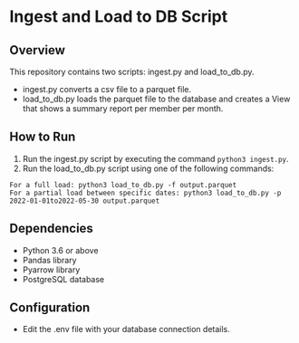 # Ingest and Load to DB Script 

## Overview
This repository contains two scripts: ingest.py and load_to_db.py.

- ingest.py converts a csv file to a parquet file.
- load_to_db.py loads the parquet file to the database and creates a View that shows a summary report per member per month.

## How to Run
1. Run the ingest.py script by executing the command `python3 ingest.py`.
2. Run the load_to_db.py script using one of the following commands:
```
For a full load: python3 load_to_db.py -f output.parquet
For a partial load between specific dates: python3 load_to_db.py -p 2022-01-01to2022-05-30 output.parquet
```

## Dependencies
- Python 3.6 or above
- Pandas library
- Pyarrow library
- PostgreSQL database

## Configuration
- Edit the .env file with your database connection details.
